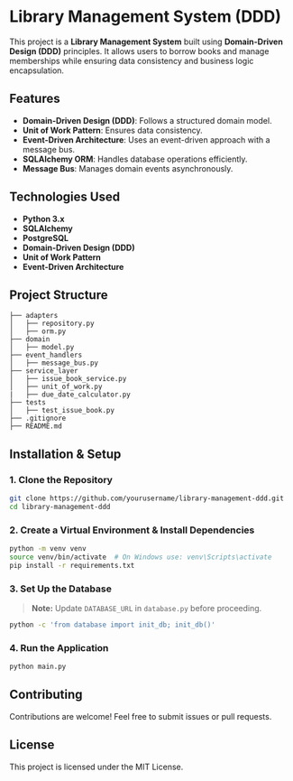 # Library Management System (DDD)

This project is a **Library Management System** built using **Domain-Driven Design (DDD)** principles. It allows users to borrow books and manage memberships while ensuring data consistency and business logic encapsulation.

## Features
- **Domain-Driven Design (DDD)**: Follows a structured domain model.
- **Unit of Work Pattern**: Ensures data consistency.
- **Event-Driven Architecture**: Uses an event-driven approach with a message bus.
- **SQLAlchemy ORM**: Handles database operations efficiently.
- **Message Bus**: Manages domain events asynchronously.

## Technologies Used
- **Python 3.x**
- **SQLAlchemy**
- **PostgreSQL**
- **Domain-Driven Design (DDD)**
- **Unit of Work Pattern**
- **Event-Driven Architecture**

## Project Structure
```
├── adapters
│   ├── repository.py
│   ├── orm.py
├── domain
│   ├── model.py
├── event_handlers
│   ├── message_bus.py
├── service_layer
│   ├── issue_book_service.py
│   ├── unit_of_work.py
|   ├── due_date_calculator.py   
├── tests
│   ├── test_issue_book.py
├── .gitignore
├── README.md
```

## Installation & Setup
### 1. Clone the Repository
```sh
git clone https://github.com/yourusername/library-management-ddd.git
cd library-management-ddd
```

### 2. Create a Virtual Environment & Install Dependencies
```sh
python -m venv venv
source venv/bin/activate  # On Windows use: venv\Scripts\activate
pip install -r requirements.txt
```

### 3. Set Up the Database
> **Note:** Update `DATABASE_URL` in `database.py` before proceeding.

```sh
python -c 'from database import init_db; init_db()'
```

### 4. Run the Application
```sh
python main.py
```

## Contributing
Contributions are welcome! Feel free to submit issues or pull requests.

## License
This project is licensed under the MIT License.

